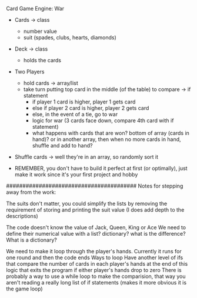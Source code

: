 Card Game Engine: War

- Cards -> class
  - number value
  - suit (spades, clubs, hearts, diamonds)
- Deck -> class
  - holds the cards
- Two Players
  - hold cards -> array/list
  - take turn putting top card in the middle (of the table) to compare -> if statement
    - if player 1 card is higher, player 1 gets card
    - else if player 2 card is higher, player 2 gets card
    - else, in the event of a tie, go to war
    - logic for war (3 cards face down, compare 4th card with if statement)
    - what happens with cards that are won? bottom of array (cards in hand)? or in another array, then when no more cards in hand, shuffle and add to hand?
- Shuffle cards -> well they're in an array, so randomly sort it

- REMEMBER, you don't have to build it perfect at first (or optimally), just make it work since it's your first project and hobby


########################################
Notes for stepping away from the work:

The suits don't matter, you could simplify the lists by removing the requirement of storing and printing the suit value (I does add depth to the descriptions)

The code doesn't know the value of Jack, Queen, King or Ace
We need to define their numerical value with a list? dictionary? what is the difference? What is a dictionary?

We need to make it loop through the player's hands. Currently it runs for one round and then the code ends
Ways to loop
Have another level of ifs that compare the number of cards in each player's hands at the end of this logic that exits the program if either player's hands drop to zero
There is probably a way to use a while loop to make the comparision, that way you aren't reading a really long list of if statements (makes it more obvious it is the game loop)

